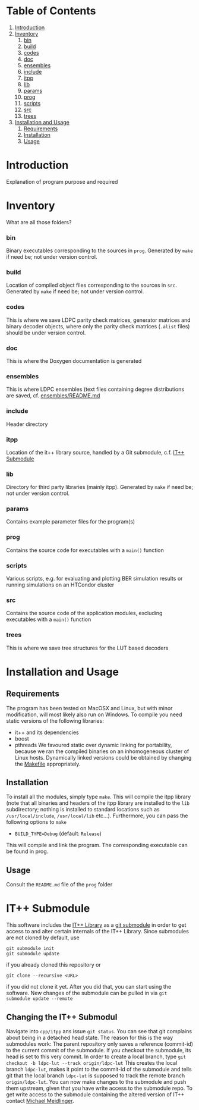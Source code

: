 # Table of Contents
1. [Introduction](#introduction)
2. [Inventory](#inventory)
    1.  [bin](#bin) 
    2.  [build](#build)
    3.  [codes](#codes)
    4.  [doc](#doc)
    5.  [ensembles](#ensembles)
    6.  [include](#include)
    7.  [itpp](#itpp)
    8.  [lib](#lib)
    9.  [params](#params)
    10. [prog](#prog)
    11. [scripts](#scripts)
    12. [src](#src)
    13. [trees](#trees)
3. [Installation and Usage](#installation-and-usage)
    1.  [Requirements](#requirements)
    2.  [Installation](#installation)
    3.  [Usage](#usage)

# Introduction
Explanation of program purpose and required

# Inventory

What are all those folders?

### bin
Binary executables  corresponding to the sources in `prog`. Generated by `make` if need be; not under version control.

### build
Location of compiled object files  corresponding to the sources in `src`. Generated by `make` if need be; not under version control.

### codes
This is where we save LDPC parity check matrices, generator matrices and binary decoder objects, where only the parity check matrices (`.alist` files) should be under version control.

### doc
This is where the Doxygen documentation is generated

### ensembles
This is where LDPC ensembles (text files containing degree distributions are saved, cf. [ensembles/README.md](ensembles/README.md)

### include
Header directory

### itpp 
Location of the it++ library source, handled by a Git submodule, c.f. [IT++ Submodule](#it-submodule)

### lib
Directory for third party libraries (mainly itpp). Generated by `make` if need be; not under version control.

### params
Contains example parameter files for the program(s)

### prog
Contains the source code for executables with a `main()` function

### scripts
Various scripts, e.g. for evaluating and plotting BER simulation results or running simulations on an HTCondor cluster

### src
Contains the source code of the application modules, excluding executables with a `main()` function

### trees
This is where we save tree structures for the LUT based decoders



# Installation and Usage

## Requirements
The program has been tested on MacOSX and Linux, but with minor modification, will most likely also run on Windows. To compile you need static versions of the following libraries:
* it++ and its dependencies
* boost
* pthreads
We favoured static over dynamic linking for portability, because we ran the compiled binaries on an inhomogeneous cluster of Linux hosts.
Dynamically linked versions could be obtained by changing the [Makefile](Makefile) appropriately.

## Installation

To install all the modules, simply type `make`. 
This will compile the itpp library (note that all binaries and headers of the itpp library are installed to the `lib` subdirectory;
nothing is installed to standard locations such as `/usr/local/include`, `/usr/local/lib` etc...). 
Furthermore, you can pass the following options to `make`
* `BUILD_TYPE=Debug` (default: `Release`)

This will compile and link the program. The corresponding executable can be found in prog.

## Usage
Consult the  `README.md` file of the `prog` folder


# IT++ Submodule
This software includes the [IT++ Library](http://itpp.sourceforge.net/4.3.1/) as a [git submodule](https://git-scm.com/book/en/v2/Git-Tools-Submodules) in order to get access to and alter certain internals of the IT++ Library.
Since submodules are not cloned by default, use
```
git submodule init
git submodule update
```
if you already cloned this repository or 
```
git clone --recursive <URL>
```
if you did not clone it yet. After you did that, you can start using the software. New changes of the submodule can be
pulled in via `git submodule update --remote` 

## Changing the IT++ Submodul
Navigate into `cpp/itpp` ans issue `git status`. You can see that git complains about being in a detached head state. 
The reason for this is the way submodules work: The parent repository only saves a reference (commit-id) to the current commit of the
submodule. If you checkout the submodule, its head is set to this very commit. In order to create a local branch, type
``` git checkout -b ldpc-lut --track origin/ldpc-lut ```
This creates the local branch `ldpc-lut`, makes it point to the commit-id of the submodule and tells git that the
local branch `ldpc-lut` is supposed to track the remote branch `origin/ldpc-lut`.
You can now make changes to the submodule and push them upstream, given that you have write access to the submodule repo.
To get write access to the submodule containing the altered version of IT++ contact [Michael Meidlinger](mailto:michael@meidlinger.info).
